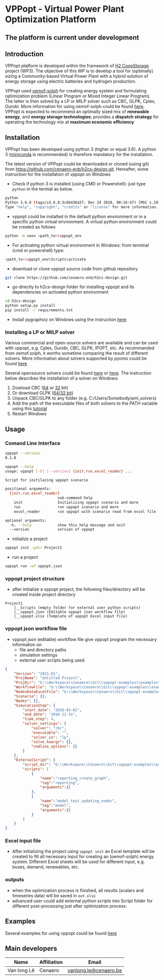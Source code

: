 # VPPopt - Virtual Power Plant Optimization Platform

## The platform is current under development

## Introduction

VPPopt platform is developed within the framework of [H2 CoopStorage](https://h2coopstorage.eu) project (WP3). The objective of this WP is to develop a tool for (optimally) sizing a Community-based Virtual Power Plant with a hybrid solution of energy storage using electric batteries and hydrogen production.

VPPopt used [oemof-solph](https://github.com/oemof/oemof-solph) for creating energy system and formulating optimization problem (Linear Program or Mixed Integer Linear Program). The latter is then solved by a LP or MILP solver such as CBC, GLPK, Cplex, Gurobi. More information for using oemof-solph could be found [here](https://oemof-solph.readthedocs.io/en/latest/usage.html). VPPopt is expected to recommend an optimally sized mix of **renewable energy**, and **energy storage technologies**; provides a **dispatch strategy** for operating the technology mix at **maximum economic efficiency**

## Installation

VPPopt has been developed using python 3 (higher or equal 3.6). A python 3 ([miniconda](https://docs.conda.io/en/latest/miniconda.html) is recommended) is therefore mandatory for the installation.

The latest version of VPPopt could be downloaded or cloned (using git) from https://github.com/cenaero-enb/h2cs-design.git. Hereafter, some instruction for the installation of vppopt on Windows

- Check if python 3 is installed (using CMD or Powershell): just type `python` in the termial as below.

```bash
python
Python 3.6.8 (tags/v3.6.8:3c6b436a57, Dec 24 2018, 00:16:47) [MSC v.1916 64 bit (AMD64)] on win32
Type "help", "copyright", "credits" or "license" for more information.
```

- vppopt could be installed in the default python environment or in a specific python virtual environment. A virtual python environment could be created as follows

```bash
python -m venv <path_to>\vppopt_env
```

- For activating python virtual environment in Windows: from terminal (cmd or powershell) type:

```bash
<path_to>\vppopt_env\Scripts\activate
```

- download or clone vppopt source code from github repository

```bash
git clone https://github.com/cenaero-enb/h2cs-design.git
```

- go directly to h2cs-design folder for installing vppopt and its dependencies on activated python environment

```bash
cd h2cs-design
python setup.py install
pip install -r requirements.txt
```

- Install pygraphviz on Windows using the instruction [here](https://github.com/pygraphviz/pygraphviz/blob/main/INSTALL.txt)

### Installing a LP or MILP solver

Various commercial and open-source solvers are available and can be used with vppopt, e.g. Cplex, Gurobi, CBC, GLPK, IPOPT, etc. As recommanded from oemof.solph, it worths sometime comparing the result of different solvers. More information about solvers supported by pyomo could be found [here](https://pyomo.readthedocs.io/en/stable/solving_pyomo_models.html#supported-solvers)

Several opensource solvers could be found [here](https://ampl.com/products/solvers/open-source/) or [here](https://ampl.com/dl/open/). The instruction below describes the installation of a solver on Windows:

1. Dowload CBC ([64](https://ampl.com/dl/open/cbc/cbc-win64.zip) or [32](https://ampl.com/dl/open/cbc/cbc-win32.zip) bit)
2. Or download GLPK ([64/32 bit](https://sourceforge.net/projects/winglpk/))
3. Unpack CBC/GLPK to any folder (e.g. C:/Users/Somebody/aml_solvers)
4. Add the path of the executable files of both solvers to the PATH variable using this [tutorial](https://www.computerhope.com/issues/ch000549.htm)
5. Restart Windows

## Usage

### Comand Line Interface

```bash
vppopt --version
0.1.0
```

```bash
vppopt --help
usage: vppopt [-h] [--version] {init,run,excel_reader} ...

Script for initilazing vppopt scenario

positional arguments:
  {init,run,excel_reader}
                        sub-command help
    init                Initializing vppopt scenario and more        
    run                 run vppopt scenario and more
    excel_reader        run vppopt with scenario read from excel file

optional arguments:
  -h, --help            show this help message and exit
  --version             version of vppopt
```

- initialize a project

```bash
vppopt init -pdir Project1
```

- run a project

```bash
vppopt run -wf vppopt.json
```

### vppopt project structure

- after initialize a vppopt project, the following files/directory will be created inside project directory

```
Project1
    |__Scripts (empty folder for external user python scripts)
    |__vppopt.json (Editable vppopt json workflow file)
    |__vppopt.xlsx (Template of vppopt Excel input file)
```

### vppopt json workflow file

- vppopt json (editable) workflow file give vppopt program the necessary information on
  - file and directory paths
  - simulation settings
  - external user scripts being used

```json
{
    "Version": "2021.01",
    "ProjName": "Untitled Project",
    "ProjDir": "G:\\Workspace\\Cenaero\\Git\\vppopt-examples\\examples\\opnieuw",
    "WorkflowFile": "G:\\Workspace\\Cenaero\\Git\\vppopt-examples\\examples\\opnieuw\\vppopt.json",
    "NodesDataExcelFile": "G:\\Workspace\\Cenaero\\Git\\vppopt-examples\\examples\\opnieuw\\vppopt.xlsx",
    "Scenario": {},
    "Nodes": {},
    "SimulationStep": {
        "start_date": "2016-01-01",
        "end_date": "2016-12-31",
        "time_step": 4,
        "solver_settings": {
            "solver": "cbc",
            "executable": "",
            "solver_io": "lp",
            "solve_kwargs": {},
            "cmdline_options": {}
        }
    },
    "ExternalScript": {
        "script_dir": "G:\\Workspace\\Cenaero\\Git\\vppopt-examples\\examples\\opnieuw\\scripts",
        "scripts": [
            {
                "name":"reporting_create_graph",
                "tag":"reporting",
                "arguments":{}
            },
            {
                "name":"model_test_updating_nodes",
                "tag":"model",
                "arguments":{}
            }
        ]
    }
}
```

### Excel input file

- After initializing the project using `vppopt init` an Excel template will be created to fill all necessary input for creating an (oemof-solph) energy system. Different Excel sheets will be used for different input, e.g. buses, demand, renewables, etc.

### outputs

- when the optimization process is finished, all results (scalars and timeseries data) will be saved in `out.xlsx`
- advanced user could add external python scripts into Script folder for different post-processing just after optimization process.

## Examples

Several examples for using vppopt could be found [here](https://github.com/cenaero-enb/vppopt-examples)

## Main developers

|Name|Affiliation|Email|
|-----|-----|-----|
|Van long Lê|Cenaero|vanlong.le@cenaero.be|